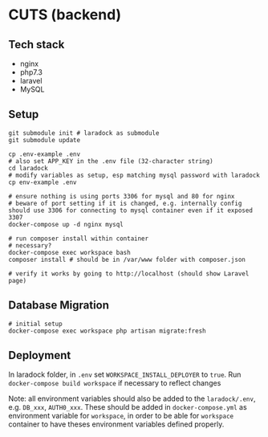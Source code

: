# CUTS (backend)

## Tech stack

- nginx
- php7.3
- laravel
- MySQL

## Setup

```
git submodule init # laradock as submodule
git submodule update

cp .env-example .env
# also set APP_KEY in the .env file (32-character string)
cd laradock
# modify variables as setup, esp matching mysql password with laradock
cp env-example .env

# ensure nothing is using ports 3306 for mysql and 80 for nginx
# beware of port setting if it is changed, e.g. internally config should use 3306 for connecting to mysql container even if it exposed 3307
docker-compose up -d nginx mysql

# run composer install within container
# necessary?
docker-compose exec workspace bash
composer install # should be in /var/www folder with composer.json

# verify it works by going to http://localhost (should show Laravel page)
```

## Database Migration

```
# initial setup
docker-compose exec workspace php artisan migrate:fresh
```

## Deployment

In laradock folder, in `.env` set `WORKSPACE_INSTALL_DEPLOYER` to `true`.
Run `docker-compose build workspace` if necessary to reflect changes

Note: all environment variables should also be added to the `laradock/.env`, e.g. `DB_xxx`, `AUTH0_xxx`. These should be added in `docker-compose.yml` as environment variable for `workspace`, in order to be able for `workspace` container to have theses environment variables defined properly.
